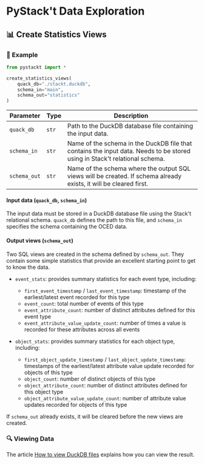 # PyStack't Data Exploration

## 📊 Create Statistics Views

### 📝 Example
```python
from pystackt import *

create_statistics_views(
    quack_db="./stackt.duckdb",
    schema_in="main",
    schema_out="statistics"
)
```

| Parameter     | Type   | Description                                                  |
|---------------|--------|--------------------------------------------------------------|
| `quack_db`    | `str`  | Path to the DuckDB database file containing the input data.  |
| `schema_in`   | `str`  | Name of the schema in the DuckDB file that contains the input data. Needs to be stored using in Stack't relational schema. |
| `schema_out`  | `str`  | Name of the schema where the output SQL views will be created. If schema already exists, it will be cleared first. |


#### Input data (`quack_db`, `schema_in`)
The input data must be stored in a DuckDB database file using the Stack't relational schema. `quack_db` defines the path to this file, and `schema_in` specifies the schema containing the OCED data.

#### Output views (`schema_out`)
Two SQL views are created in the schema defined by `schema_out`. They contain some simple statistics that provide an excellent starting point to get to know the data.

- `event_stats`: provides summary statistics for each event type, including:
    - `first_event_timestamp` / `last_event_timestamp`: timestamp of the earliest/latest event recorded for this type
    - `event_count`: total number of events of this type
    - `event_attribute_count`: number of distinct attributes defined for this event type
    - `event_attribute_value_update_count`: number of times a value is recorded for these attributes across all events

- `object_stats`: provides summary statistics for each object type, including:
    - `first_object_update_timestamp` / `last_object_update_timestamp`: timestamps of the earliest/latest attribute value update recorded for objects of this type
    - `object_count`: number of distinct objects of this type
    - `object_attribute_count`: number of distinct attributes defined for this object type
    - `object_attribute_value_update_count`: number of attribute value updates recorded for objects of this type

If `schema_out` already exists, it will be cleared before the new views are created.

### 🔍 Viewing Data  

The article [How to view DuckDB files](../../howto/view_duckdb_files.md) explains how you can view the result.

